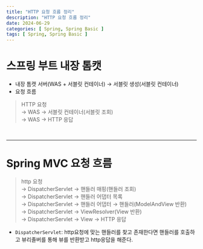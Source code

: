 ```yaml
---
title: "HTTP 요청 흐름 정리"
description: "HTTP 요청 흐름 정리"
date: 2024-06-29
categories: [ Spring, Spring Basic ]
tags: [ Spring, Spring Basic ]
---
```


# 스프링 부트 내장 톰캣 

- 내장 톰캣 서버(WAS + 서블릿 컨테이너) → 서블릿 생성(서블릿 컨테이너)
- 요청 흐름  

> HTTP 요청   
> → WAS → 서블릿 컨테이너(서블릿 조회)   
> → WAS → HTTP 응답  

<br/>
<hr>

# Spring MVC 요청 흐름

> http 요청  
> → DispatcherServlet → 핸들러 매핑(핸들러 조회)  
> → DispatcherServlet → 핸들러 어댑터 목록  
> → DispatcherServlet → 핸들러 어댑터 → 핸들러(ModelAndView 반환)  
> → DispatcherServlet → ViewResolver(View 반환)  
> → DispatcherServlet → View → HTTP 응답  
  
- `DispatcherServlet`: http요청에 맞는 핸들러를 찾고 존재한다면 핸들러를 호출하고 뷰리졸버를 통해 뷰를 반환받고 http응답을 해준다.

